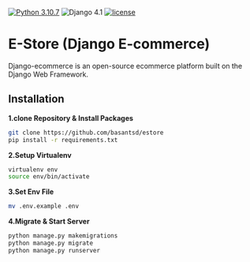 [![Python 3.10.7](https://img.shields.io/badge/python-3.10.7-yellow.svg)](https://www.python.org/downloads/release/python-3107/)
![Django 4.1](https://img.shields.io/badge/Django-4.1.3-green.svg)
[![license](https://img.shields.io/github/license/DAVFoundation/captain-n3m0.svg?style=flat-square)](https://github.com/basantsd/estore/blob/main/LICENSE)

# E-Store (Django E-commerce)

Django-ecommerce is an open-source ecommerce platform built on the Django Web Framework.

## Installation

**1.clone Repository & Install Packages**

```sh
git clone https://github.com/basantsd/estore
pip install -r requirements.txt
```

**2.Setup Virtualenv**

```sh
virtualenv env
source env/bin/activate
```

**3.Set Env File**

```sh
mv .env.example .env
```

**4.Migrate & Start Server**

```sh
python manage.py makemigrations
python manage.py migrate
python manage.py runserver
```